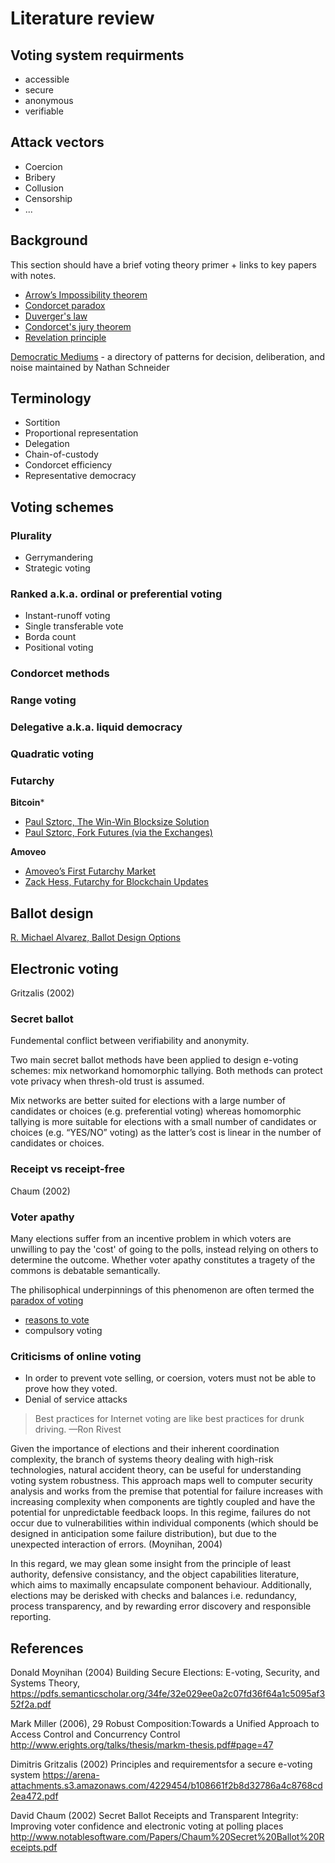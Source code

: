 # Literature review

## Voting system requirments

- accessible
- secure
- anonymous
- verifiable

## Attack vectors

- Coercion
- Bribery
- Collusion
- Censorship
- ...

## Background

This section should have a brief voting theory primer + links to key papers with notes.

- [Arrow’s Impossibility theorem](https://en.wikipedia.org/wiki/Arrow%27s_impossibility_theorem)
- [Condorcet paradox](https://en.wikipedia.org/wiki/Condorcet_paradox)
- [Duverger's law](https://en.wikipedia.org/wiki/Duverger%27s_law)
- [Condorcet's jury theorem](https://en.wikipedia.org/wiki/Condorcet%27s_jury_theorem)
- [Revelation principle](https://en.wikipedia.org/wiki/Revelation_principle)

[Democratic Mediums](https://medlabboulder.gitlab.io/democraticmediums/) - a directory of patterns for decision, deliberation, and noise maintained by Nathan Schneider


## Terminology

- Sortition
- Proportional representation
- Delegation
- Chain-of-custody
- Condorcet efficiency
- Representative democracy

## Voting schemes

### Plurality

  - Gerrymandering
  - Strategic voting

### Ranked a.k.a. ordinal or preferential voting

  - Instant-runoff voting
  - Single transferable vote
  - Borda count
  - Positional voting

### Condorcet methods

### Range voting

### Delegative a.k.a. liquid democracy

### Quadratic voting

### Futarchy

**Bitcoin***

- [Paul Sztorc, The Win-Win Blocksize Solution](http://www.truthcoin.info/blog/win-win-blocksize/)
- [Paul Sztorc, Fork Futures (via the Exchanges)](http://www.truthcoin.info/blog/fork-futures/)

**Amoveo**
- [Amoveo’s First Futarchy Market](https://medium.com/@tallakt/amoveos-first-futarchy-market-233d01b9fe53)
- [Zack Hess, Futarchy for Blockchain Updates](https://github.com/zack-bitcoin/amoveo/blob/master/docs/design/futarchy_for_blockchain_updates.md)

## Ballot design

[R. Michael Alvarez, Ballot Design Options](http://vote.caltech.edu/working-papers/4)


## Electronic voting

Gritzalis (2002)

### Secret ballot

Fundemental conflict between verifiability and anonymity.

Two main secret ballot methods have been applied to design e-voting schemes: mix networkand homomorphic tallying. Both methods can protect vote privacy when thresh-old trust is assumed.

Mix networks are better suited for elections with a large number of candidates or choices (e.g. preferential voting) whereas homomorphic tallying is more suitable for elections with a small number of candidates or choices (e.g. “YES/NO” voting) as the latter’s cost is linear in the number of candidates or choices.


### Receipt vs receipt-free

Chaum (2002)


### Voter apathy

Many elections suffer from an incentive problem in which voters are unwilling to pay the 'cost' of going to the polls, instead relying on others to determine the outcome. Whether voter apathy constitutes a tragety of the commons is debatable semantically.

The philisophical underpinnings of this phenomenon are often termed the [paradox of voting](https://en.wikipedia.org/wiki/Paradox_of_voting)

- [reasons to vote](https://plato.stanford.edu/entries/voting/#1)
- compulsory voting



### Criticisms of online voting

- In order to prevent vote selling, or coersion, voters must not be able to prove how they voted.
- Denial of service attacks

> Best practices for Internet voting are like best practices for drunk driving. —Ron Rivest

Given the importance of elections and their inherent coordination complexity, the branch of systems theory dealing with high-risk technologies, natural accident theory, can be useful for understanding voting system robustness. This approach maps well to computer security analysis and works from the premise that potential for failure increases with increasing complexity when components are tightly coupled and have the potential for unpredictable feedback loops. In this regime, failures do not occur due to vulnerabilities within individual components (which should be designed in anticipation some failure distribution), but due to the unexpected interaction of errors. (Moynihan, 2004)

In this regard, we may glean some insight from the principle of least authority, defensive consistancy, and the object capabilities literature, which aims to maximally encapsulate component behaviour. Additionally, elections may be derisked with checks and balances i.e. redundancy, process transparency, and by rewarding error discovery and responsible reporting.


## References

Donald Moynihan (2004)
Building Secure Elections: E-voting, Security, and Systems Theory,
https://pdfs.semanticscholar.org/34fe/32e029ee0a2c07fd36f64a1c5095af352f2a.pdf

Mark Miller (2006), 29
Robust Composition:Towards a Unified Approach to Access Control and Concurrency Control
http://www.erights.org/talks/thesis/markm-thesis.pdf#page=47

Dimitris Gritzalis (2002)
Principles and requirementsfor a secure e-voting system
https://arena-attachments.s3.amazonaws.com/4229454/b108661f2b8d32786a4c8768cd2ea472.pdf

David Chaum (2002)
Secret Ballot Receipts and Transparent Integrity: Improving voter confidence and electronic voting at polling places
http://www.notablesoftware.com/Papers/Chaum%20Secret%20Ballot%20Receipts.pdf
